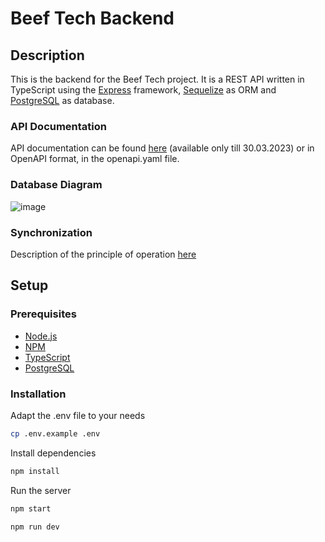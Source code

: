 # Beef Tech Backend

## Description

This is the backend for the Beef Tech project. It is a REST API written in TypeScript using
the [Express](https://expressjs.com/) framework, [Sequelize](https://sequelize.org/) as ORM
and [PostgreSQL](https://www.postgresql.org/) as database.

### API Documentation

API documentation can be found [here](https://13lab.redoc.ly/) (available only till 30.03.2023) 
or in OpenAPI format, in the openapi.yaml file.

### Database Diagram

![image](https://res.cloudinary.com/dmqunjsua/image/upload/v1679595125/%D0%A1%D0%BD%D0%B8%D0%BC%D0%BE%D0%BA_%D1%8D%D0%BA%D1%80%D0%B0%D0%BD%D0%B0_2023-03-24_001150_lf2suz.png)

### Synchronization
Description of the principle of operation [here](https://docs.google.com/document/d/1IF9WHjcmz0M9DYvpgRB0HCZwqmB0KYDFnFKMS5_zYK4/edit?usp=sharing)

## Setup

### Prerequisites

* [Node.js](https://nodejs.org/en/)
* [NPM](https://www.npmjs.com/)
* [TypeScript](https://www.typescriptlang.org/)
* [PostgreSQL](https://www.postgresql.org/)

### Installation

Adapt the .env file to your needs

```bash
cp .env.example .env
```

Install dependencies

```bash
npm install
```

Run the server

```bash
npm start
```

```bash
npm run dev
```
